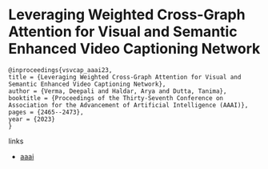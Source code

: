 # Leveraging Weighted Cross-Graph Attention for Visual and Semantic Enhanced Video Captioning Network

```
@inproceedings{vsvcap_aaai23,
title = {Leveraging Weighted Cross-Graph Attention for Visual and Semantic Enhanced Video Captioning Network},
author = {Verma, Deepali and Haldar, Arya and Dutta, Tanima},
booktitle = {Proceedings of the Thirty-Seventh Conference on Association for the Advancement of Artificial Intelligence (AAAI)},
pages = {2465--2473},
year = {2023}
}
```

links
- [aaai](https://ojs.aaai.org/index.php/AAAI/article/view/25343)
